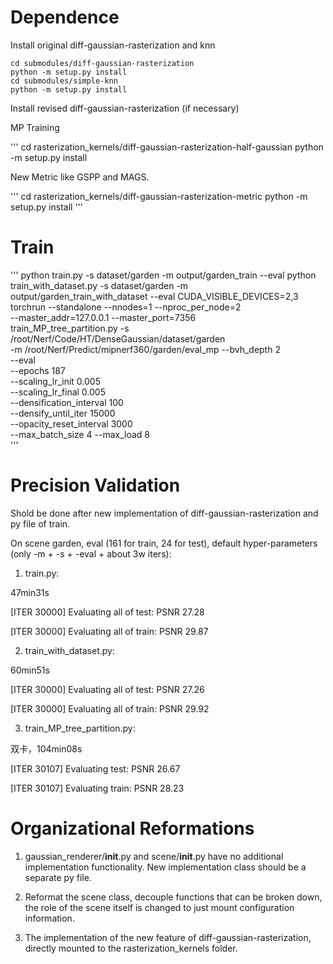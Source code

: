 # Dependence

Install original diff-gaussian-rasterization and knn

```
cd submodules/diff-gaussian-rasterization
python -m setup.py install
cd submodules/simple-knn
python -m setup.py install
```

Install revised diff-gaussian-rasterization (if necessary)

MP Training

'''
cd rasterization_kernels/diff-gaussian-rasterization-half-gaussian
python -m setup.py install

New Metric like GSPP and MAGS.

'''
cd rasterization_kernels/diff-gaussian-rasterization-metric
python -m setup.py install
'''

# Train

'''
python train.py  -s dataset/garden -m output/garden_train --eval 
python train_with_dataset.py  -s dataset/garden -m output/garden_train_with_dataset --eval
CUDA_VISIBLE_DEVICES=2,3 torchrun --standalone --nnodes=1 --nproc_per_node=2 \
    --master_addr=127.0.0.1 --master_port=7356 \
    train_MP_tree_partition.py -s /root/Nerf/Code/HT/DenseGaussian/dataset/garden\
        -m /root/Nerf/Predict/mipnerf360/garden/eval_mp --bvh_depth 2 \
        --eval \
        --epochs 187 \
        --scaling_lr_init 0.005 \
        --scaling_lr_final 0.005 \
        --densification_interval 100 \
        --densify_until_iter 15000 \
        --opacity_reset_interval 3000 \
        --max_batch_size 4  --max_load 8  
'''

# Precision Validation

Shold be done after new implementation of diff-gaussian-rasterization and py file of train.

On scene garden, eval (161 for train, 24 for test), default hyper-parameters (only -m + -s + -eval + about 3w iters):

1. train.py: 

47min31s

[ITER 30000] Evaluating all of test: PSNR 27.28

[ITER 30000] Evaluating all of train: PSNR 29.87

2. train_with_dataset.py: 

60min51s

[ITER 30000] Evaluating all of test: PSNR 27.26

[ITER 30000] Evaluating all of train: PSNR 29.92

3. train_MP_tree_partition.py:

双卡，104min08s

[ITER 30107] Evaluating test: PSNR 26.67

[ITER 30107] Evaluating train: PSNR 28.23

# Organizational Reformations

1. gaussian_renderer/__init__.py and scene/__init__.py have no additional implementation functionality. New implementation class should be a separate py file. 

2. Reformat the scene class, decouple functions that can be broken down, the role of the scene itself is changed to just mount configuration information.

3. The implementation of the new feature of diff-gaussian-rasterization, directly mounted to the rasterization_kernels folder.

